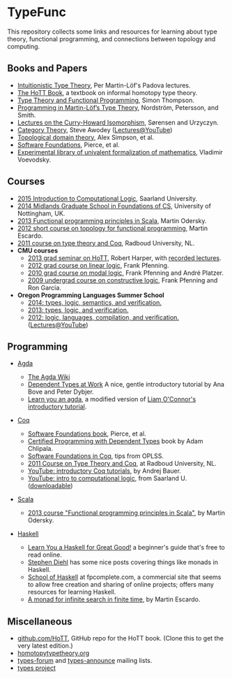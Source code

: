 TypeFunc
========
This repository collects some links and resources for learning about type
theory, functional programming, and connections between topology and computing.

Books and Papers
----------------
+ [Intuitionistic Type Theory](http://www.csie.ntu.edu.tw/~b94087/ITT.pdf), Per Martin-L&ouml;f's Padova lectures. 
+ [The HoTT Book][], a textbook on informal homotopy type theory.   
+ [Type Theory and Functional Programming](https://www.cs.kent.ac.uk/people/staff/sjt/TTFP/), Simon Thompson.  
+ [Programming in Martin-L&ouml;f’s Type Theory](http://www.cse.chalmers.se/research/group/logic/book/),
  Nordstr&ouml;m, Petersson, and Smith.  
+ [Lectures on the Curry-Howard Isomorphism](http://citeseerx.ist.psu.edu/viewdoc/summary?doi=10.1.1.17.7385), Sørensen and Urzyczyn.  
+ [Category Theory][], Steve Awodey ([Lectures@YouTube](http://youtu.be/ZKmodCApZwk))  
+ [Topological domain theory](http://homepages.inf.ed.ac.uk/als/Research/topological-domain-theory.html), Alex Simpson, et al.
+ [Software Foundations](http://www.cis.upenn.edu/~bcpierce/sf/), Pierce, et al.  
+ [Experimental library of univalent formalization of mathematics][], Vladimir Voevodsky.

Courses
-------
+ [2015 Introduction to Computational Logic](https://courses.ps.uni-saarland.de/icl_15/), Saarland University.  
+ [2014 Midlands Graduate School in Foundations of CS](http://www.cs.nott.ac.uk/~txa/mgs.2014/), University of Nottingham, UK.  
+ [2013 Functional programming principles in Scala](https://www.coursera.org/course/progfun), Martin Odersky.  
+ [2012 short course on topology for functional programming](http://www.cs.bham.ac.uk/~mhe/.talks/EWSCS2012/), Martin Escardo.  
+ [2011 course on type theory and Coq][], Radboud University, NL.  
+ **CMU courses**
    - [2013 grad seminar on HoTT](http://www.cs.cmu.edu/~rwh/courses/hott/), Robert Harper, with [recorded lectures][].  
    - [2012 grad course on linear logic](http://www.cs.cmu.edu/~fp/courses/15816-s12/), Frank Pfenning.  
    - [2010 grad course on modal logic](http://www.cs.cmu.edu/~fp/courses/15816-s10/), Frank Pfenning and André Platzer.  
    - [2009 undergrad course on constructive logic](http://www.cs.cmu.edu/~fp/courses/15317-f09/index.html), Frank Pfenning and Ron Garcia.
+ **Oregon Programming Languages Summer School**
    - [2014: types, logic, semantics, and verification.](http://www.cs.uoregon.edu/research/summerschool/summer14/index.html)  
    - [2013: types, logic, and verification.](http://www.cs.uoregon.edu/research/summerschool/summer13/)  
    - [2012: logic, languages, compilation, and verification.](http://www.cs.uoregon.edu/research/summerschool/summer12/) ([Lectures@YouTube](http://www.youtube.com/playlist?list=PL8Ky8lYL8-Oh7awp0sqa82o7Ggt4AGhyf))  

Programming
-----------
+ [Agda][]  
    - [The Agda Wiki](http://wiki.portal.chalmers.se/agda/pmwiki.php?n=Main.HomePage)
    - [Dependent Types at Work](http://www.cse.chalmers.se/~peterd/papers/DependentTypesAtWork.pdf) A nice, gentle introductory tutorial by Ana Bove and Peter Dybjer.
    - [Learn you an agda](http://williamdemeo.github.io/2014/02/27/learn-you-an-agda/), a modified version of [Liam O'Connor's introductory tutorial](http://learnyouanagda.liamoc.net/).

+ [Coq][]  
    - [Software Foundations book](http://www.cis.upenn.edu/~bcpierce/sf/), Pierce, et al.  
    - [Certified Programming with Dependent Types](http://adam.chlipala.net/cpdt/cpdt.pdf) book by Adam Chlipala.  
    - [Software Foundations in Coq][], tips from OPLSS.  
    - [2011 Course on Type Theory and Coq][], at Radboud University, NL.  
    - [YouTube: introductory Coq tutorials](https://www.youtube.com/playlist?list=PL5FJyaC2WsVlcWB4we3sPe6t09Vviu3Hn), by Andrej Bauer.  
	- [YouTube: intro to computational logic](https://www.youtube.com/playlist?list=PL5FJyaC2WsVnmxmaOixx3EWx3888BToGJ), from Saarland U. ([downloadable](https://www.ps.uni-saarland.de/courses/cl/videos.php))
	
+ [Scala][]  
    - [2013 course "Functional programming principles in Scala"][], by Martin Odersky.

+ [Haskell](http://www.haskell.org/)  
	- [Learn You a Haskell for Great Good!](http://learnyouahaskell.com/) a
      beginner's guide that's free to read online.  
	- [Stephen Diehl](http://www.stephendiehl.com/posts.html) has some nice
      posts covering things like monads in Haskell.   
	- [School of Haskell](https://www.fpcomplete.com/school) at fpcomplete.com,
      a commercial site that seems to allow free creation and sharing of online projects;
      offers many resources for learning Haskell.
	- [A monad for infinite search in finite time](http://math.andrej.com/2008/11/21/a-haskell-monad-for-infinite-search-in-finite-time/), by Martin Escardo.
	
Miscellaneous
-------------
+ [github.com/HoTT][], GitHub repo for the HoTT book. (Clone this to get the very latest edition.)
+ [homotopytypetheory.org][]  
+ [types-forum][] and [types-announce][] mailing lists.  
+ [types project][]

[types-forum]: http://lists.seas.upenn.edu/mailman/listinfo/types-list
[types-announce]: http://lists.seas.upenn.edu/mailman/listinfo/types-announce
[Experimental library of univalent formalization of mathematics]: http://arxiv.org/abs/1401.0053
[Software Foundations in Coq]: http://web.cecs.pdx.edu/~apt/coq_hints.html
[types project]: http://www.cse.chalmers.se/research/group/logic/Types/index.html
[Scala]: http://www.scala-lang.org/
[Agda]: http://wiki.portal.chalmers.se/agda/pmwiki.php?n=Main.HomePage
[Coq]: http://coq.inria.fr/
[The HoTT Book]: http://homotopytypetheory.org/book/
[recorded lectures]: http://scs.hosted.panopto.com/Panopto/Pages/Sessions/List.aspx#folderID="07756bb0-b872-4a4a-95b1-b77ad206dab3"
[2011 Course on Type Theory and Coq]: http://www.cs.ru.nl/~freek/courses/tt-2011/
[Short course on type theory and programming]: http://www.cse.chalmers.se/~bengt/course/typetheory-oneweek.html
[2013 course "Functional programming principles in Scala"]: https://www.coursera.org/course/progfun
[2008 course "Introduction to Type Theory"]: http://www.cs.ru.nl/~herman/Uruguay2008SummerSchool.html
[Notes from CMU HoTT course]: https://github.com/favonia/hott-notes
[notes directory]: https://github.com/williamdemeo/TypeFunc/tree/master/notes
[the main repository]: https://github.com/favonia/hott-notes
[Interactive Theorem Proving for Agda Users]: http://www.cs.swan.ac.uk/~csetzer/lectures/intertheo/07/interactiveTheoremProvingForAgdaUsers.html
[github.com/HoTT]: https://github.com/HoTT/book
[homotopytypetheory.org]: http://homotopytypetheory.org/
[Category Theory]: http://carlossicoli.free.fr/A/Awodey_S.-Category_theory-Oxford_University_Press,_USA(2010).pdf
